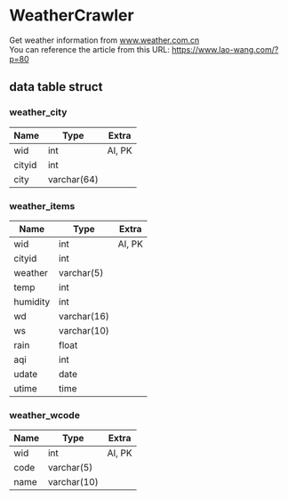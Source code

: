 # WeatherCrawler
Get weather information from www.weather.com.cn<br>
You can reference the article from this URL: https://www.lao-wang.com/?p=80<br>
## data table struct
### weather_city
Name | Type | Extra
------------ | ------------- | -------------
wid | int | AI, PK
cityid | int | 
city | varchar(64) | 

### weather_items
Name | Type | Extra
------------ | ------------- | -------------
wid | int | AI, PK
cityid | int | 
weather | varchar(5) | 
temp | int | 
humidity | int | 
wd | varchar(16) | 
ws | varchar(10) | 
rain | float | 
aqi | int | 
udate | date | 
utime | time | 


### weather_wcode
Name | Type | Extra
------------ | ------------- | -------------
wid | int | AI, PK
code | varchar(5) | 
name | varchar(10) | 
